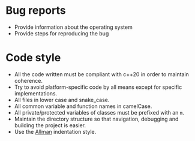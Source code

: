 # Bug reports
- Provide information about the operating system
- Provide steps for reproducing the bug

# Code style
- All the code written must be compliant with c++20 in order to maintain coherence.
- Try to avoid platform-specific code by all means except for specific implementations.
- All files in lower case and snake_case.
- All common variable and function names in camelCase.
- All private/protected variables of classes must be prefixed with an `m`.
- Maintain the directory structure so that navigation, debugging and building the project is easier.
- Use the [Allman](https://en.wikipedia.org/wiki/Indentation_style#Allman_style) indentation style.

